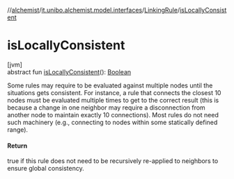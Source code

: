 //[alchemist](../../../index.md)/[it.unibo.alchemist.model.interfaces](../index.md)/[LinkingRule](index.md)/[isLocallyConsistent](is-locally-consistent.md)

# isLocallyConsistent

[jvm]\
abstract fun [isLocallyConsistent](is-locally-consistent.md)(): [Boolean](https://kotlinlang.org/api/latest/jvm/stdlib/kotlin/-boolean/index.html)

Some rules may require to be evaluated against multiple nodes until the situations gets consistent. For instance, a rule that connects the closest 10 nodes must be evaluated multiple times to get to the correct result (this is because a change in one neighbor may require a disconnection from another node to maintain exactly 10 connections). Most rules do not need such machinery (e.g., connecting to nodes within some statically defined range).

#### Return

true if this rule does not need to be recursively re-applied to neighbors to ensure global consistency.
